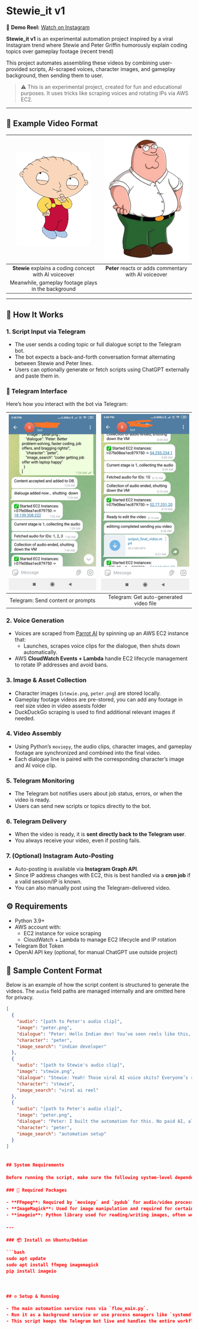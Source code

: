 # Stewie_it v1


🎥 **Demo Reel:** [Watch on Instagram](https://www.instagram.com/stewie_codes_absurd/)

**Stewie_it v1** is an experimental automation project inspired by a viral Instagram trend where Stewie and Peter Griffin humorously explain coding topics over gameplay footage (recent trend)

This project automates assembling these videos by combining user-provided scripts, AI-scraped voices, character images, and gameplay background, then sending them to user.

> ⚠️ This is an experimental project, created for fun and educational purposes. It uses tricks like scraping voices and rotating IPs via AWS EC2.
---

## 🎥 Example Video Format

| ![Stewie](image_assests/stewie.png) | ![Peter](image_assests/peter.png) |
|:----------------------------------------:|:-------------------------------------:|
| **Stewie** explains a coding concept with AI voiceover | **Peter** reacts or adds commentary with AI voiceover |
| Meanwhile, gameplay footage plays in the background |

---

## 🧠 How It Works

### 1. Script Input via Telegram  
- The user sends a coding topic or full dialogue script to the Telegram bot.  
- The bot expects a back-and-forth conversation format alternating between Stewie and Peter lines.  
- Users can optionally generate or fetch scripts using ChatGPT externally and paste them in.

### 🧠 Telegram Interface

Here’s how you interact with the bot via Telegram:

| ![Telegram Screen 1](image_assests/telegram_screenshot2.png) | ![Telegram Screen 2](image_assests/telegram_screenshot1.png) |
|:--------------------------------------------------------:|:--------------------------------------------------------:|
| Telegram: Send content or prompts                        | Telegram: Get auto-generated video file                  |


### 2. Voice Generation  
- Voices are scraped from [Parrot AI](https://parrot.ai/) by spinning up an AWS EC2 instance that:  
  - Launches, scrapes voice clips for the dialogue, then shuts down automatically.  
- AWS **CloudWatch Events + Lambda** handle EC2 lifecycle management to rotate IP addresses and avoid bans.

### 3. Image & Asset Collection  
- Character images (`stewie.png`, `peter.png`) are stored locally.  
- Gameplay footage videos are pre-stored, you can add any footage in reel size video in video assests folder 
- DuckDuckGo scraping is used to find additional relevant images if needed.

### 4. Video Assembly  
- Using Python’s `moviepy`, the audio clips, character images, and gameplay footage are synchronized and combined into the final video.  
- Each dialogue line is paired with the corresponding character’s image and AI voice clip.

### 5. Telegram Monitoring  
- The Telegram bot notifies users about job status, errors, or when the video is ready.  
- Users can send new scripts or topics directly to the bot.

### 6. Telegram Delivery  
- When the video is ready, it is **sent directly back to the Telegram user**.
- You always receive your video, even if posting fails.

### 7. (Optional) Instagram Auto-Posting  
- Auto-posting is available via **Instagram Graph API**.
- Since IP address changes with EC2, this is best handled via a **cron job** if a valid session/IP is known.
- You can also manually post using the Telegram-delivered video.
## ⚙️ Requirements

- Python 3.9+
- AWS account with:
  - EC2 instance for voice scraping
  - CloudWatch + Lambda to manage EC2 lifecycle and IP rotation
- Telegram Bot Token
- OpenAI API key (optional, for manual ChatGPT use outside project)



## 📄 Sample Content Format

Below is an example of how the script content is structured to generate the videos. The `audio` field paths are managed internally and are omitted here for privacy.

```json
[
  {
    "audio": "[path to Peter's audio clip]",
    "image": "peter.png",
    "dialogue": "Peter: Hello Indian dev! You’ve seen reels like this, right?",
    "character": "peter",
    "image_search": "indian developer"
  },
  {
    "audio": "[path to Stewie's audio clip]",
    "image": "stewie.png",
    "dialogue": "Stewie: Yeah! Those viral AI voice skits? Everyone’s reposting this one.",
    "character": "stewie",
    "image_search": "viral ai reel"
  },
  {
    "audio": "[path to Peter's audio clip]",
    "image": "peter.png",
    "dialogue": "Peter: I built the automation for this. No paid AI, all open source!",
    "character": "peter",
    "image_search": "automation setup"
  }
]


## System Requirements

Before running the script, make sure the following system-level dependencies are installed:

### 🧰 Required Packages

- **FFmpeg**: Required by `moviepy` and `pydub` for audio/video processing.
- **ImageMagick**: Used for image manipulation and required for certain operations by `moviepy` or `imageio`.
- **imageio**: Python library used for reading/writing images, often works with `moviepy`.

---

### 📦 Install on Ubuntu/Debian

```bash
sudo apt update
sudo apt install ffmpeg imagemagick
pip install imageio



## ⚙️ Setup & Running

- The main automation service runs via `flow_main.py`.  
- Run it as a background service or use process managers like `systemd`, `pm2`, or `screen`/`tmux` to keep it alive.  
- This script keeps the Telegram bot live and handles the entire workflow end-to-end.

